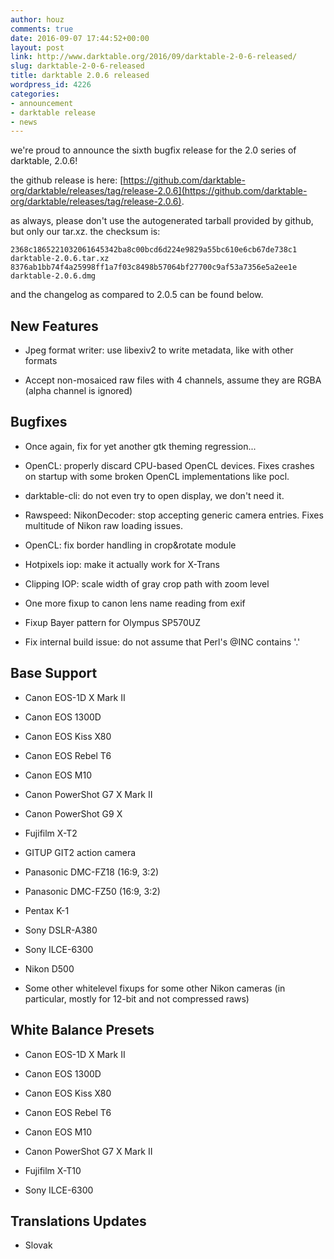 ```yaml
---
author: houz
comments: true
date: 2016-09-07 17:44:52+00:00
layout: post
link: http://www.darktable.org/2016/09/darktable-2-0-6-released/
slug: darktable-2-0-6-released
title: darktable 2.0.6 released
wordpress_id: 4226
categories:
- announcement
- darktable release
- news
---
```


we're proud to announce the sixth bugfix release for the 2.0 series of darktable, 2.0.6!

the github release is here: [https://github.com/darktable-org/darktable/releases/tag/release-2.0.6](https://github.com/darktable-org/darktable/releases/tag/release-2.0.6).

as always, please don't use the autogenerated tarball provided by github, but only our tar.xz. the checksum is:

    
    2368c1865221032061645342ba8c00bcd6d224e9829a55bc610e6cb67de738c1  darktable-2.0.6.tar.xz
    8376ab1bb74f4a25998ff1a7f03c8498b57064bf27700c9af53a7356e5a2ee1e  darktable-2.0.6.dmg
    


and the changelog as compared to 2.0.5 can be found below.


## New Features





 	
  * Jpeg format writer: use libexiv2 to write metadata, like with other formats

 	
  * Accept non-mosaiced raw files with 4 channels, assume they are RGBA (alpha channel is ignored)




## Bugfixes





 	
  * Once again, fix for yet another gtk theming regression...

 	
  * OpenCL: properly discard CPU-based OpenCL devices. Fixes crashes on startup with some broken OpenCL implementations like pocl.

 	
  * darktable-cli: do not even try to open display, we don't need it.

 	
  * Rawspeed: NikonDecoder: stop accepting generic camera entries. Fixes multitude of Nikon raw loading issues.

 	
  * OpenCL: fix border handling in crop&rotate module

 	
  * Hotpixels iop: make it actually work for X-Trans

 	
  * Clipping IOP: scale width of gray crop path with zoom level

 	
  * One more fixup to canon lens name reading from exif

 	
  * Fixup Bayer pattern for Olympus SP570UZ

 	
  * Fix internal build issue: do not assume that Perl's @INC contains '.'




## Base Support





 	
  * Canon EOS-1D X Mark II

 	
  * Canon EOS 1300D

 	
  * Canon EOS Kiss X80

 	
  * Canon EOS Rebel T6

 	
  * Canon EOS M10

 	
  * Canon PowerShot G7 X Mark II

 	
  * Canon PowerShot G9 X

 	
  * Fujifilm X-T2

 	
  * GITUP GIT2 action camera

 	
  * Panasonic DMC-FZ18 (16:9, 3:2)

 	
  * Panasonic DMC-FZ50 (16:9, 3:2)

 	
  * Pentax K-1

 	
  * Sony DSLR-A380

 	
  * Sony ILCE-6300

 	
  * Nikon D500

 	
  * Some other whitelevel fixups for some other Nikon cameras (in particular, mostly for 12-bit and not compressed raws)




## White Balance Presets





 	
  * Canon EOS-1D X Mark II

 	
  * Canon EOS 1300D

 	
  * Canon EOS Kiss X80

 	
  * Canon EOS Rebel T6

 	
  * Canon EOS M10

 	
  * Canon PowerShot G7 X Mark II

 	
  * Fujifilm X-T10

 	
  * Sony ILCE-6300




## Translations Updates





 	
  * Slovak


